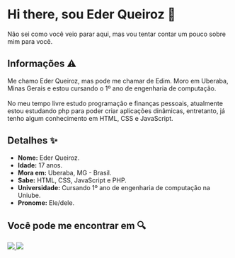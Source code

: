 # Hi there, sou Eder Queiroz 👋

Não sei como você veio parar aqui, mas vou tentar contar um pouco sobre mim para você. 

## Informações ⚠️

Me chamo Eder Queiroz, mas pode me chamar de Edim. Moro em Uberaba, Minas Gerais e estou cursando o 1º ano de engenharia de computação.
<br><br>
No meu tempo livre estudo programação e finanças pessoais, atualmente estou estudando php para poder criar aplicações dinâmicas, entretanto, já tenho algum conhecimento em HTML, CSS e JavaScript.

## Detalhes ✨

- **Nome:** Eder Queiroz.
- **Idade:** 17 anos.
- **Mora em:** Uberaba, MG - Brasil.
- **Sabe:** HTML, CSS, JavaScript e PHP.
- **Universidade:** Cursando 1º ano de engenharia de computação na Uniube.
- **Pronome:** Ele/dele.

## Você pode me encontrar em 🔍

<a href="https://twitter.com/EderQueir0z" rel="nofollow">
<img src="https://camo.githubusercontent.com/5d03c86f6a75f7cbe80d135d9162fbf6dc46a31253cf30a8e9bb8279b4d574d3/68747470733a2f2f696d672e736869656c64732e696f2f62616467652f547769747465722d3144413146323f7374796c653d666f722d7468652d6261646765266c6f676f3d74776974746572266c6f676f436f6c6f723d7768697465" data-canonical-src="https://img.shields.io/badge/Twitter-1DA1F2?style=for-the-badge&amp;logo=twitter&amp;logoColor=white" style="max-width: 100%;">
</a>
<a href="https://www.instagram.com/edix122/" rel="nofollow">
<img src="https://camo.githubusercontent.com/b3d4671768bd0f9b6c8f410a25a96e0c5a4d135208d8910461e986f97e7985ab/68747470733a2f2f696d672e736869656c64732e696f2f62616467652f496e7374616772616d2d4534343035463f7374796c653d666f722d7468652d6261646765266c6f676f3d696e7374616772616d266c6f676f436f6c6f723d7768697465" data-canonical-src="https://img.shields.io/badge/Instagram-E4405F?style=for-the-badge&amp;logo=instagram&amp;logoColor=white" style="max-width: 100%;">
</a>
